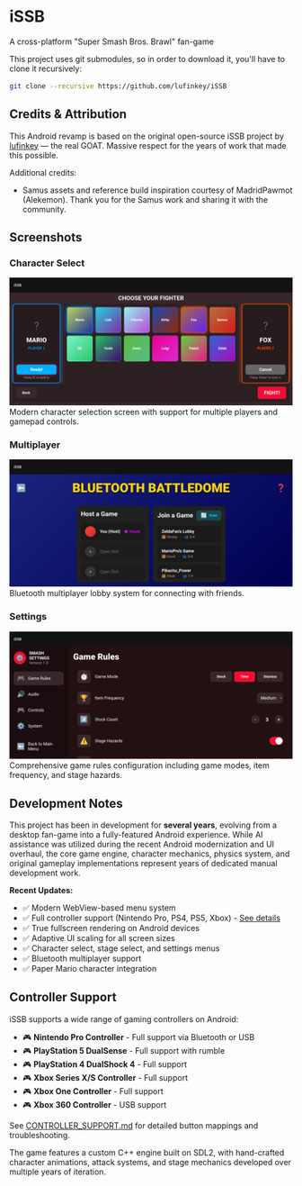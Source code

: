 iSSB
====

A cross-platform "Super Smash Bros. Brawl" fan-game

This project uses git submodules, so in order to download it, you'll have to clone it recursively:

```bash
git clone --recursive https://github.com/lufinkey/iSSB
```

## Credits & Attribution

This Android revamp is based on the original open-source iSSB project by
[lufinkey](https://github.com/lufinkey/iSSB) — the real GOAT. Massive respect for
the years of work that made this possible.

Additional credits:
- Samus assets and reference build inspiration courtesy of MadridPawmot (Alekemon). Thank you for the Samus work and sharing it with the community.

## Screenshots

### Character Select
![Character Select Screen](docs/screenshot_character_select.png)
Modern character selection screen with support for multiple players and gamepad controls.

### Multiplayer
![Multiplayer/Bluetooth Battledome](docs/screenshot_multiplayer.png)
Bluetooth multiplayer lobby system for connecting with friends.

### Settings
![Game Rules & Settings](docs/screenshot_settings.png)
Comprehensive game rules configuration including game modes, item frequency, and stage hazards.

## Development Notes

This project has been in development for **several years**, evolving from a desktop fan-game into a fully-featured Android experience. While AI assistance was utilized during the recent Android modernization and UI overhaul, the core game engine, character mechanics, physics system, and original gameplay implementations represent years of dedicated manual development work.

**Recent Updates:**
- ✅ Modern WebView-based menu system
- ✅ Full controller support (Nintendo Pro, PS4, PS5, Xbox) - [See details](CONTROLLER_SUPPORT.md)
- ✅ True fullscreen rendering on Android devices
- ✅ Adaptive UI scaling for all screen sizes
- ✅ Character select, stage select, and settings menus
- ✅ Bluetooth multiplayer support
- ✅ Paper Mario character integration

## Controller Support

iSSB supports a wide range of gaming controllers on Android:
- 🎮 **Nintendo Pro Controller** - Full support via Bluetooth or USB
- 🎮 **PlayStation 5 DualSense** - Full support with rumble
- 🎮 **PlayStation 4 DualShock 4** - Full support
- 🎮 **Xbox Series X/S Controller** - Full support
- 🎮 **Xbox One Controller** - Full support
- 🎮 **Xbox 360 Controller** - USB support

See [CONTROLLER_SUPPORT.md](CONTROLLER_SUPPORT.md) for detailed button mappings and troubleshooting.

The game features a custom C++ engine built on SDL2, with hand-crafted character animations, attack systems, and stage mechanics developed over multiple years of iteration.